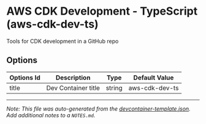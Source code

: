 
# AWS CDK Development - TypeScript (aws-cdk-dev-ts)

Tools for CDK development in a GitHub repo

## Options

| Options Id | Description | Type | Default Value |
|-----|-----|-----|-----|
| title | Dev Container title | string | aws-cdk-dev-ts |



---

_Note: This file was auto-generated from the [devcontainer-template.json](https://github.com/crowsoftwarellc/devc-templates/blob/main/src/aws-cdk-dev-ts/devcontainer-template.json).  Add additional notes to a `NOTES.md`._
